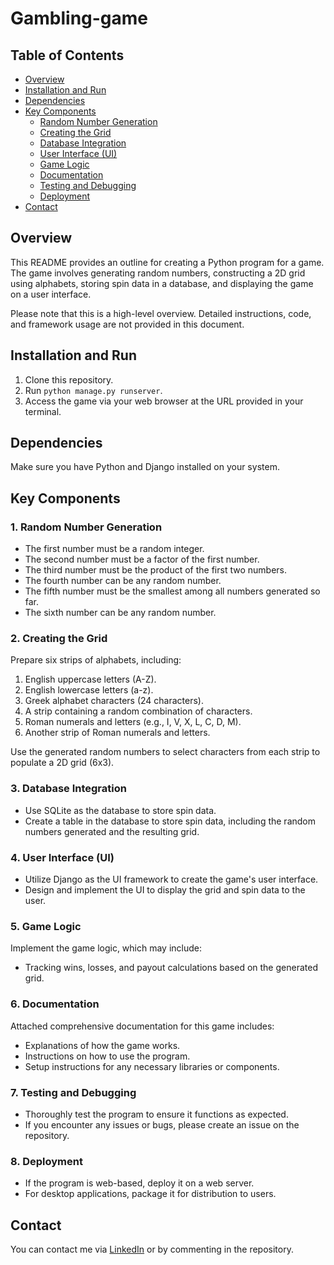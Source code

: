 # Gambling-game

## Table of Contents
- [Overview](#overview)
- [Installation and Run](#installation-and-run)
- [Dependencies](#dependencies)
- [Key Components](#key-components)
  - [Random Number Generation](#1-random-number-generation)
  - [Creating the Grid](#2-creating-the-grid)
  - [Database Integration](#3-database-integration)
  - [User Interface (UI)](#4-user-interface-ui)
  - [Game Logic](#5-game-logic)
  - [Documentation](#6-documentation)
  - [Testing and Debugging](#7-testing-and-debugging)
  - [Deployment](#8-deployment)
- [Contact](#contact)

## Overview

This README provides an outline for creating a Python program for a game. The game involves generating random numbers, constructing a 2D grid using alphabets, storing spin data in a database, and displaying the game on a user interface.

Please note that this is a high-level overview. Detailed instructions, code, and framework usage are not provided in this document.

## Installation and Run

1. Clone this repository.
2. Run `python manage.py runserver`.
3. Access the game via your web browser at the URL provided in your terminal.

## Dependencies

Make sure you have Python and Django installed on your system.

## Key Components

### 1. Random Number Generation

- The first number must be a random integer.
- The second number must be a factor of the first number.
- The third number must be the product of the first two numbers.
- The fourth number can be any random number.
- The fifth number must be the smallest among all numbers generated so far.
- The sixth number can be any random number.

### 2. Creating the Grid

Prepare six strips of alphabets, including:
1. English uppercase letters (A-Z).
2. English lowercase letters (a-z).
3. Greek alphabet characters (24 characters).
4. A strip containing a random combination of characters.
5. Roman numerals and letters (e.g., I, V, X, L, C, D, M).
6. Another strip of Roman numerals and letters.

Use the generated random numbers to select characters from each strip to populate a 2D grid (6x3).

### 3. Database Integration

- Use SQLite as the database to store spin data.
- Create a table in the database to store spin data, including the random numbers generated and the resulting grid.

### 4. User Interface (UI)

- Utilize Django as the UI framework to create the game's user interface.
- Design and implement the UI to display the grid and spin data to the user.

### 5. Game Logic

Implement the game logic, which may include:
- Tracking wins, losses, and payout calculations based on the generated grid.

### 6. Documentation

Attached comprehensive documentation for this game includes:
- Explanations of how the game works.
- Instructions on how to use the program.
- Setup instructions for any necessary libraries or components.

### 7. Testing and Debugging

- Thoroughly test the program to ensure it functions as expected.
- If you encounter any issues or bugs, please create an issue on the repository.

### 8. Deployment

- If the program is web-based, deploy it on a web server.
- For desktop applications, package it for distribution to users.

## Contact

You can contact me via [LinkedIn](https://www.linkedin.com/in/yourusername) or by commenting in the repository.
